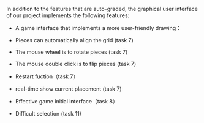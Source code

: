 In addition to the features that are auto-graded, the graphical user interface
of our project implements the following features:

 - A game interface that implements a more user-friendly drawing：

 - Pieces can automatically align the grid (task 7)

 - The mouse wheel is to rotate pieces (task 7)
 
 - The mouse double click is to flip pieces (task 7)

 - Restart fuction（task 7）
 
 - real-time show current placement (task 7)
 
 - Effective game initial interface（task 8）

 - Difficult selection (task 11)



